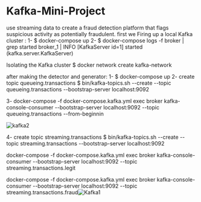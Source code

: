 # Kafka-Mini-Project
 use streaming data to create a fraud detection platform that flags suspicious activity as potentially fraudulent.
first we Firing up a local Kafka cluster :
1- $ docker-compose up
2-  $ docker-compose logs -f broker | grep started
broker_1 | INFO [KafkaServer id=1] started (kafka.server.KafkaServer)

Isolating the Kafka cluster
$ docker network create kafka-network

after making the detector and generator:
1- $ docker-compose up
2- create topic queueing.transactions
   $ bin/kafka-topics.sh --create --topic queueing.transactions --bootstrap-server localhost:9092
   
3-  docker-compose -f docker-compose.kafka.yml exec broker kafka-console-consumer --bootstrap-server localhost:9092 --topic queueing.transactions --from-beginnin

![kafka2](https://user-images.githubusercontent.com/83798130/163633079-475e84f8-5bd7-4c6e-b570-f3ad243ce25c.png)

4- create topic streaming.transactions
$ bin/kafka-topics.sh --create --topic streaming.transactions --bootstrap-server localhost:9092

docker-compose -f docker-compose.kafka.yml exec broker kafka-console-consumer --bootstrap-server localhost:9092 --topic streaming.transactions.legit


docker-compose -f docker-compose.kafka.yml exec broker kafka-console-consumer --bootstrap-server localhost:9092 --topic streaming.transactions.fraud![Kafka1](https://user-images.githubusercontent.com/83798130/163633623-4c477c48-7cd9-4094-b99a-a5f91a76db56.jpg)
